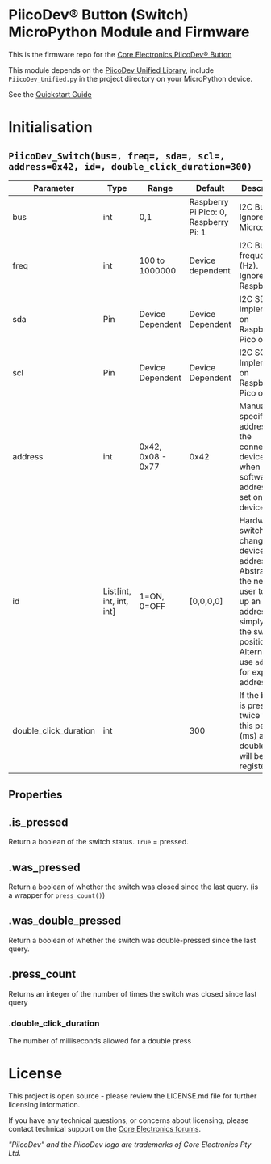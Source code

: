 # PiicoDev® Button (Switch) MicroPython Module and Firmware

This is the firmware repo for the [Core Electronics PiicoDev® Button](https://core-electronics.com.au/catalog/product/view/sku/CE08500)

This module depends on the [PiicoDev Unified Library](https://github.com/CoreElectronics/CE-PiicoDev-Unified), include `PiicoDev_Unified.py` in the project directory on your MicroPython device.

See the [Quickstart Guide](https://piico.dev/p21)

 # Initialisation
 
## `PiicoDev_Switch(bus=, freq=, sda=, scl=, address=0x42, id=, double_click_duration=300)`
| Parameter   | Type  | Range            | Default                               | Description |
| ----------- | ----- | ---------------- | ------------------------------------- | --- |
| bus         | int   | 0,1              | Raspberry Pi Pico: 0, Raspberry Pi: 1 | I2C Bus.  Ignored on Micro:bit |
| freq        | int   | 100 to 1000000   | Device dependent                      | I2C Bus frequency (Hz).  Ignored on Raspberry Pi |
| sda         | Pin   | Device Dependent | Device Dependent                      | I2C SDA Pin. Implemented on Raspberry Pi Pico only |
| scl         | Pin   | Device Dependent | Device Dependent                      | I2C SCL Pin. Implemented on Raspberry Pi Pico only |
|address      | int   | 0x42, 0x08 - 0x77 | 0x42 | Manually specify the address of the connected device. For when a software address is set on the device.
|id           | List[int, int, int, int] | 1=ON, 0=OFF | [0,0,0,0] | Hardware switches change the device address - Abstracts the need for user to look up an address, simply input the switch positions. Alternatively, use `address` for explicit address.
| double_click_duration | int |                  | 300                                 | If the button is pressed twice within this period (ms) a double-click will be registered |

## Properties

 ## .is_pressed
 Return a boolean of the switch status. `True` = pressed.

 ## .was_pressed
 Return a boolean of whether the switch was closed since the last query.
 (is a wrapper for `press_count()`)

 ## .was_double_pressed
Return a boolean of whether the switch was double-pressed since the last query.

## .press_count
Returns an integer of the number of times the switch was closed since last query

### .double_click_duration
The number of milliseconds allowed for a double press

# License
This project is open source - please review the LICENSE.md file for further licensing information.

If you have any technical questions, or concerns about licensing, please contact technical support on the [Core Electronics forums](https://forum.core-electronics.com.au/).

*\"PiicoDev\" and the PiicoDev logo are trademarks of Core Electronics Pty Ltd.*
